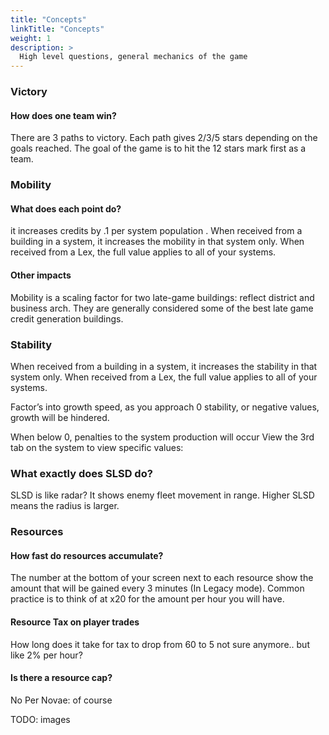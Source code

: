 ```yaml
---
title: "Concepts"
linkTitle: "Concepts"
weight: 1
description: >
  High level questions, general mechanics of the game
---
```


### Victory
#### How does one team win? 
There are 3 paths to victory. Each path gives 2/3/5 stars depending on the goals reached. The goal of the game is to hit the 12 stars mark first as a team.

### Mobility
#### What does each point do?
it increases credits by .1 per system population . When received from a building in a system, it increases the mobility in that system only. When received from a Lex, the full value applies to all of your systems.
#### Other impacts
Mobility is a scaling factor for two late-game buildings: reflect district and business arch. They are generally considered some of the best late game credit generation buildings.


### Stability 
When received from a building in a system, it increases the stability in that system only. When received from a Lex, the full value applies to all of your systems.

Factor’s into growth speed, as you approach 0 stability, or negative values, growth will be hindered.

When below 0, penalties to the system production will occur
View the 3rd tab on the system to view specific values:

### What exactly does SLSD do?
SLSD is like radar? It shows enemy fleet movement in range. Higher SLSD means the radius is larger.


### Resources
#### How fast do resources accumulate?
The number at the bottom of your screen next to each resource show the amount that will be gained every 3 minutes (In Legacy mode). Common practice is to think of at x20 for the amount per hour you will have.

#### Resource Tax on player trades
How long does it take for tax to drop from 60 to 5
not sure anymore..
but like 2% per hour? 

#### Is there a resource cap?
No 
Per Novae: of course


TODO: images